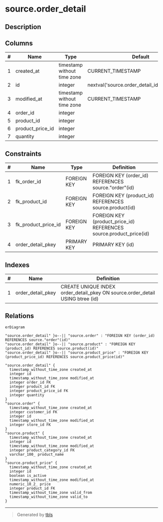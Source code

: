 # source.order_detail

## Description

## Columns

| # | Name             | Type                        | Default                                         | Nullable | Children | Parents                                         | Comment |
| - | ---------------- | --------------------------- | ----------------------------------------------- | -------- | -------- | ----------------------------------------------- | ------- |
| 1 | created_at       | timestamp without time zone | CURRENT_TIMESTAMP                               | true     |          |                                                 |         |
| 2 | id               | integer                     | nextval('source.order_detail_id_seq'::regclass) | false    |          |                                                 |         |
| 3 | modified_at      | timestamp without time zone | CURRENT_TIMESTAMP                               | true     |          |                                                 |         |
| 4 | order_id         | integer                     |                                                 | false    |          | [source.order](source.order.md)                 |         |
| 5 | product_id       | integer                     |                                                 | false    |          | [source.product](source.product.md)             |         |
| 6 | product_price_id | integer                     |                                                 | false    |          | [source.product_price](source.product_price.md) |         |
| 7 | quantity         | integer                     |                                                 | false    |          |                                                 |         |

## Constraints

| # | Name                | Type        | Definition                                                         |
| - | ------------------- | ----------- | ------------------------------------------------------------------ |
| 1 | fk_order_id         | FOREIGN KEY | FOREIGN KEY (order_id) REFERENCES source."order"(id)               |
| 2 | fk_product_id       | FOREIGN KEY | FOREIGN KEY (product_id) REFERENCES source.product(id)             |
| 3 | fk_product_price_id | FOREIGN KEY | FOREIGN KEY (product_price_id) REFERENCES source.product_price(id) |
| 4 | order_detail_pkey   | PRIMARY KEY | PRIMARY KEY (id)                                                   |

## Indexes

| # | Name              | Definition                                                                    |
| - | ----------------- | ----------------------------------------------------------------------------- |
| 1 | order_detail_pkey | CREATE UNIQUE INDEX order_detail_pkey ON source.order_detail USING btree (id) |

## Relations

```mermaid
erDiagram

"source.order_detail" }o--|| "source.order" : "FOREIGN KEY (order_id) REFERENCES source."order"(id)"
"source.order_detail" }o--|| "source.product" : "FOREIGN KEY (product_id) REFERENCES source.product(id)"
"source.order_detail" }o--|| "source.product_price" : "FOREIGN KEY (product_price_id) REFERENCES source.product_price(id)"

"source.order_detail" {
  timestamp_without_time_zone created_at
  integer id
  timestamp_without_time_zone modified_at
  integer order_id FK
  integer product_id FK
  integer product_price_id FK
  integer quantity
}
"source.order" {
  timestamp_without_time_zone created_at
  integer customer_id FK
  integer id
  timestamp_without_time_zone modified_at
  integer store_id FK
}
"source.product" {
  timestamp_without_time_zone created_at
  integer id
  timestamp_without_time_zone modified_at
  integer product_category_id FK
  varchar_100_ product_name
}
"source.product_price" {
  timestamp_without_time_zone created_at
  integer id
  boolean is_active
  timestamp_without_time_zone modified_at
  numeric_10_2_ price
  integer product_id FK
  timestamp_without_time_zone valid_from
  timestamp_without_time_zone valid_to
}
```

---

> Generated by [tbls](https://github.com/k1LoW/tbls)
